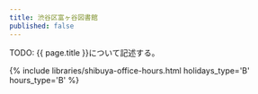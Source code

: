 ```yaml
---
title: 渋谷区富ヶ谷図書館
published: false
---
```


TODO: {{ page.title }}について記述する。

{% include libraries/shibuya-office-hours.html holidays_type='B' hours_type='B' %}
